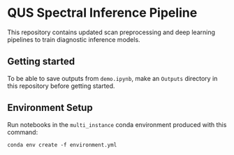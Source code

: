 # QUS Spectral Inference Pipeline

This repository contains updated scan preprocessing and deep learning pipelines to train diagnostic inference models.

## Getting started

To be able to save outputs from `demo.ipynb`, make an `Outputs` directory in this repository before getting started.

## Environment Setup

Run notebooks in the `multi_instance` conda environment produced with this command:

`conda env create -f environment.yml`
